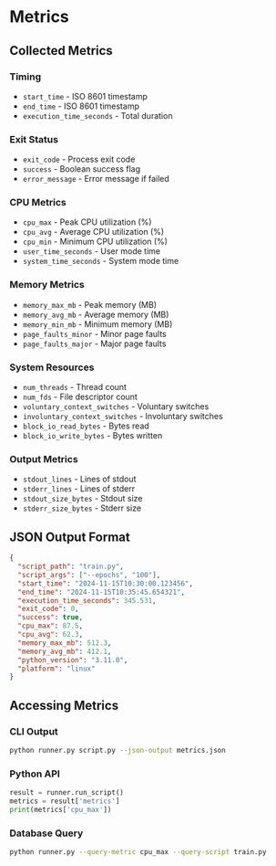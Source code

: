# Metrics

## Collected Metrics

### Timing
- `start_time` - ISO 8601 timestamp
- `end_time` - ISO 8601 timestamp
- `execution_time_seconds` - Total duration

### Exit Status
- `exit_code` - Process exit code
- `success` - Boolean success flag
- `error_message` - Error message if failed

### CPU Metrics
- `cpu_max` - Peak CPU utilization (%)
- `cpu_avg` - Average CPU utilization (%)
- `cpu_min` - Minimum CPU utilization (%)
- `user_time_seconds` - User mode time
- `system_time_seconds` - System mode time

### Memory Metrics
- `memory_max_mb` - Peak memory (MB)
- `memory_avg_mb` - Average memory (MB)
- `memory_min_mb` - Minimum memory (MB)
- `page_faults_minor` - Minor page faults
- `page_faults_major` - Major page faults

### System Resources
- `num_threads` - Thread count
- `num_fds` - File descriptor count
- `voluntary_context_switches` - Voluntary switches
- `involuntary_context_switches` - Involuntary switches
- `block_io_read_bytes` - Bytes read
- `block_io_write_bytes` - Bytes written

### Output Metrics
- `stdout_lines` - Lines of stdout
- `stderr_lines` - Lines of stderr
- `stdout_size_bytes` - Stdout size
- `stderr_size_bytes` - Stderr size

## JSON Output Format

```json
{
  "script_path": "train.py",
  "script_args": ["--epochs", "100"],
  "start_time": "2024-11-15T10:30:00.123456",
  "end_time": "2024-11-15T10:35:45.654321",
  "execution_time_seconds": 345.531,
  "exit_code": 0,
  "success": true,
  "cpu_max": 87.5,
  "cpu_avg": 62.3,
  "memory_max_mb": 512.3,
  "memory_avg_mb": 412.1,
  "python_version": "3.11.0",
  "platform": "linux"
}
```

## Accessing Metrics

### CLI Output
```bash
python runner.py script.py --json-output metrics.json
```

### Python API
```python
result = runner.run_script()
metrics = result['metrics']
print(metrics['cpu_max'])
```

### Database Query
```bash
python runner.py --query-metric cpu_max --query-script train.py
```
